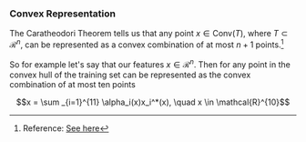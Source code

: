 
### **Convex Representation** 

The Caratheodori Theorem tells us that any point $x \in \textrm{Conv}(T)$, where $T \subset \mathcal{R}^n$, can be represented as a convex combination of at most $n+1$ points.[^1]

So for example let's say that our features $x \in \mathcal{R}^n$. Then for any point in the convex hull of the training set can be represented as the convex combination of at most ten points

$$x = \sum _{i=1}^{11} \alpha_i(x)x_i^*(x), \quad x \in \mathcal{R}^{10}$$


[^1]: Reference: [See here](https://youtu.be/mzTIAF812WI?t=1445)

